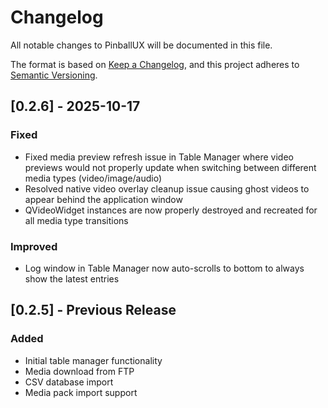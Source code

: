 # Changelog

All notable changes to PinballUX will be documented in this file.

The format is based on [Keep a Changelog](https://keepachangelog.com/en/1.0.0/),
and this project adheres to [Semantic Versioning](https://semver.org/spec/v2.0.0.html).

## [0.2.6] - 2025-10-17

### Fixed
- Fixed media preview refresh issue in Table Manager where video previews would not properly update when switching between different media types (video/image/audio)
- Resolved native video overlay cleanup issue causing ghost videos to appear behind the application window
- QVideoWidget instances are now properly destroyed and recreated for all media type transitions

### Improved
- Log window in Table Manager now auto-scrolls to bottom to always show the latest entries

## [0.2.5] - Previous Release

### Added
- Initial table manager functionality
- Media download from FTP
- CSV database import
- Media pack import support
